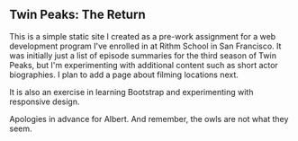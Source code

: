## Twin Peaks: The Return

This is a simple static site I created as a pre-work assignment for a web development program I've enrolled in at Rithm School in San Francisco. It was initially just a list of episode summaries for the third season of Twin Peaks, but I'm experimenting with additional content such as short actor biographies. I plan to add a page about filming locations next.

It is also an exercise in learning Bootstrap and experimenting with responsive design.

Apologies in advance for Albert. And remember, the owls are not what they seem.
